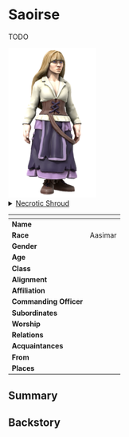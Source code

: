 # Saoirse

TODO

<img src="../../images/people/saoirse.png" height="300" />

<details>
  <summary>
    <a href="https://www.dndbeyond.com/races/aasimar#FallenAasimar">Necrotic Shroud</a>
  </summary>
  <img src="../../images/people/saoirse-necrotic-shroud.png" height="300" />
</details>

| []() | |
| --- | --- |
| **Name** | |
| **Race** | Aasimar |
| **Gender** | |
| **Age** | |
| **Class** | |
| **Alignment** | |
| **Affiliation** | |
| **Commanding Officer** | | *Delete if not military*
| **Subordinates** | | *Delete if not military*
| **Worship** | |
| **Relations** | |
| **Acquaintances** | |
| **From** | |
| **Places** | |

## Summary

## Backstory
